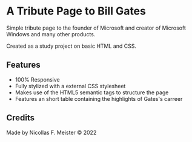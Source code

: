 # A Tribute Page to Bill Gates

Simple tribute page to the founder of Microsoft and creator of Microsoft Windows and many other products.

Created as a study project on basic HTML and CSS.

## Features

* 100% Responsive
* Fully stylized with a external CSS stylesheet
* Makes use of the HTML5 semantic tags to structure the page
* Features an short table containing the highlights of Gates's carreer

## Credits

Made by Nicollas F. Meister &copy; 2022
